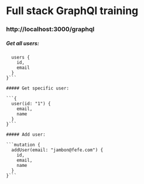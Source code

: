 # Full stack GraphQl training

### http://localhost:3000/graphql

##### Get all users: 

```{
  users {
    id,
    email
  }
}```

##### Get specific user:

```{
  user(id: "1") {
    email,
    name
  }
}```

##### Add user:

```mutation {
  addUser(email: "jambon@fefe.com") {
    id,
    email,
    name
  }
}```